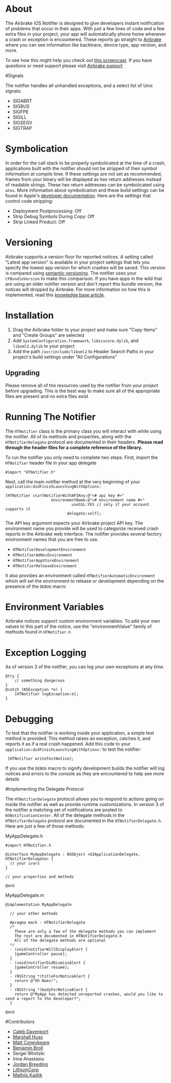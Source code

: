 # About

The Airbrake iOS Notifier is designed to give developers instant notification of problems that occur in their apps. With just a few lines of code and a few extra files in your project, your app will automatically phone home whenever a crash or exception is encountered. These reports go straight to [Airbrake](http://airbrakeapp.com) where you can see information like backtrace, device type, app version, and more.

To see how this might help you check out [this screencast](http://guicocoa.com/hoptoad#screencast). If you have questions or need support please visit [Airbrake support](http://help.airbrakeapp.com/discussions/ios-notifier)

#Signals

The notifier handles all unhandled exceptions, and a select list of Unix signals:

- SIGABRT
- SIGBUS
- SIGFPE
- SIGILL
- SIGSEGV
- SIGTRAP

# Symbolication

In order for the call stack to be properly symbolicated at the time of a crash, applications built with the notifier should not be stripped of their symbol information at compile time. If these settings are not set as  recommended, frames from your binary will be displayed as hex return addresses instead of readable strings. These hex return addresses can be symbolicated using `atos`. More information about symbolication and these build settings can be found in Apple's [developer documentation](http://developer.apple.com/tools/xcode/symbolizingcrashdumps.html). Here are the settings that control code stripping:

- Deployment Postprocessing: Off
- Strip Debug Symbols During Copy: Off
- Strip Linked Product: Off

# Versioning

Airbrake supports a version floor for reported notices. A setting called "Latest app version" is available in your project settings that lets you specify the lowest app version for which crashes will be saved. This version is compared using [semantic versioning](http://semver.org/). The notifier uses your `CFBundleVersion` to make this comparison. If you have apps in the wild that are using an older notifier version and don't report this bundle version, the notices will dropped by Airbrake. For more information on how this is implemented, read this [knowledge base article](http://help.airbrakeapp.com/kb/ios/app-versions).

# Installation
1. Drag the Airbrake folder to your project and make sure "Copy Items" and "Create Groups" are selected
2. Add `SystemConfiguration.framework`, `libicucore.dylib`, and `libxml2.dylib` to your project
3. Add the path `/usr/include/libxml2` to Header Search Paths in your project's build settings under "All Configurations"

## Upgrading
Please remove all of the resources used by the notifier from your project before upgrading. This is the best way to make sure all of the appropriate files are present and no extra files exist
    
# Running The Notifier

The `HTNotifier` class is the primary class you will interact with while using the notifier. All of its methods and properties, along with the `HTNotifierDelegate` protocol are documented in their headers. **Please read through the header files for a complete reference of the library.**

To run the notifier you only need to complete two steps. First, import the `HTNotifier` header file in your app delegate

    #import "HTNotifier.h"
    
Next, call the main notifier method at the very beginning of your `application:didFinishLaunchingWithOptions:`

    [HTNotifier startNotifierWithAPIKey:@"<# api key #>"
                        environmentName:@"<# environment name #>"
                                 useSSL:YES // only if your account supports it
                               delegate:self];

The API key argument expects your Airbrake project API key. The environment name you provide will be used to categorize received crash reports in the Airbrake web interface. The notifier provides several factory environment names that you are free to use.

- `HTNotifierDevelopmentEnvironment`
- `HTNotifierAdHocEnvironment`
- `HTNotifierAppStoreEnvironment`
- `HTNotifierReleaseEnvironment`

It also provides an environment called `HTNotifierAutomaticEnvironment` which will set the environment to release or development depending on the presence of the `DEBUG` macro

# Environment Variables

Airbrake notices support custom environment variables. To add your own values to this part of the notice, use the "environmentValue" family of methods found in `HTNotifier.h`

# Exception Logging

As of version 3 of the notifier, you can log your own exceptions at any time.

    @try {
        // something dangerous
    }
    @catch (NSException *e) {
        [HTNotifier logException:e];
    }

# Debugging

To test that the notifier is working inside your application, a simple test method is provided. This method raises an exception, catches it, and reports it as if a real crash happened. Add this code to your `application:didFinishLaunchingWithOptions:` to test the notifier:

     [HTNotifier writeTestNotice];

If you use the `DEBUG` macro to signify development builds the notifier will log notices and errors to the console as they are encountered to help see more details

#Implementing the Delegate Protocol

The `HTNotifierDelegate` protocol allows you to respond to actions going on inside the notifier as well as provide runtime customizations. In version 3 of the notifier a matching set of notifications are posted to `NSNotificationCenter`. All of the delegate methods in the `HTNotifierDelegate` protocol are documented in the `HTNotifierDelegate.h`. Here are just a few of those methods:

MyAppDelegate.h

    #import HTNotifier.h
    
    @interface MyAppDelegate : NSObject <UIApplicationDelegate, HTNotifierDelegate> {
      // your ivars
    }
    
    // your properties and methods
    
    @end  

MyAppDelegate.m

    @implementation MyAppDelegate
      
      // your other methods
      
      #pragma mark - HTNotifierDelegate
      /*
        These are only a few of the delegate methods you can implement
        The rest are documented in HTNotifierDelegate.h
        All of the delegate methods are optional
      */
      - (void)notifierWillDisplayAlert {
        [gameController pause];
      }
      - (void)notifierDidDismissAlert {
        [gameController resume];
      }
      - (NSString *)titleForNoticeAlert {
        return @"Oh Noes!";
      }
      - (NSString *)bodyForNoticeAlert {
        return @"MyApp has detected unreported crashes, would you like to send a report to the developer?";
      }
      
    @end

#Contributors

- [Caleb Davenport](http://guicocoa.com)
- [Marshall Huss](http://twoguys.us)
- [Matt Coneybeare](http://coneybeare.net)
- [Benjamin Broll](http://twitter.com/bebroll)
- Sergei Winitzki
- Irina Anastasiu
- [Jordan Breeding](http://jordanbreeding.com)
- [LithiumCorp](http://lithiumcorp.com)
- [Mathijs Kadijk](http://www.wrep.nl/)